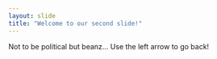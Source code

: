 ```yaml
---
layout: slide
title: "Welcome to our second slide!"
---
```

Not to be political but beanz...
Use the left arrow to go back!

